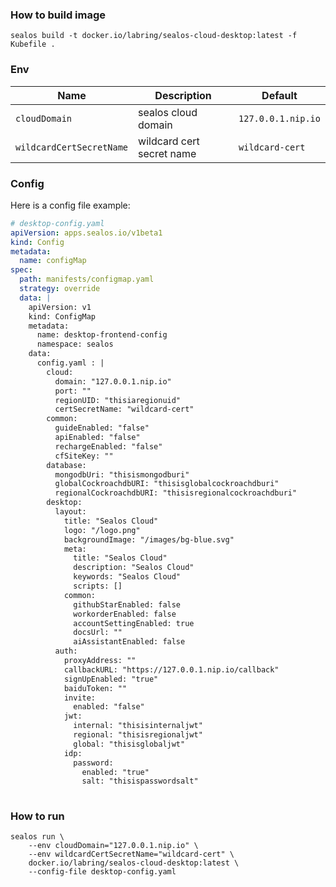 ### How to build image

```shell
sealos build -t docker.io/labring/sealos-cloud-desktop:latest -f Kubefile .
```

### Env

| Name                       | Description                 | Default            |
|----------------------------|-----------------------------|--------------------|
| `cloudDomain`              | sealos cloud domain         | `127.0.0.1.nip.io` |
| `wildcardCertSecretName`   | wildcard cert secret name   | `wildcard-cert`    |

### Config

Here is a config file example:
```yaml
# desktop-config.yaml
apiVersion: apps.sealos.io/v1beta1
kind: Config
metadata:
  name: configMap
spec:
  path: manifests/configmap.yaml
  strategy: override
  data: |
    apiVersion: v1
    kind: ConfigMap
    metadata:
      name: desktop-frontend-config
      namespace: sealos
    data:
      config.yaml : |
        cloud:
          domain: "127.0.0.1.nip.io"
          port: ""
          regionUID: "thisiaregionuid"
          certSecretName: "wildcard-cert"
        common:
          guideEnabled: "false"
          apiEnabled: "false"
          rechargeEnabled: "false"
          cfSiteKey: ""
        database:
          mongodbUri: "thisismongodburi"
          globalCockroachdbURI: "thisisglobalcockroachdburi"
          regionalCockroachdbURI: "thisisregionalcockroachdburi"
        desktop:
          layout:
            title: "Sealos Cloud"
            logo: "/logo.png"
            backgroundImage: "/images/bg-blue.svg"
            meta:
              title: "Sealos Cloud"
              description: "Sealos Cloud"
              keywords: "Sealos Cloud"
              scripts: []
            common:
              githubStarEnabled: false
              workorderEnabled: false
              accountSettingEnabled: true
              docsUrl: ""
              aiAssistantEnabled: false
          auth:
            proxyAddress: ""
            callbackURL: "https://127.0.0.1.nip.io/callback"
            signUpEnabled: "true"
            baiduToken: ""
            invite:
              enabled: "false"
            jwt:
              internal: "thisisinternaljwt"
              regional: "thisisregionaljwt"
              global: "thisisglobaljwt"
            idp:
              password:
                enabled: "true"
                salt: "thisispasswordsalt"
    
```

### How to run

```shell
sealos run \
    --env cloudDomain="127.0.0.1.nip.io" \
    --env wildcardCertSecretName="wildcard-cert" \
    docker.io/labring/sealos-cloud-desktop:latest \
    --config-file desktop-config.yaml 
```
